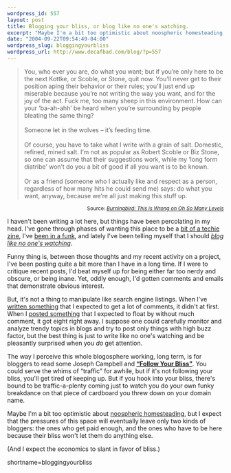 ```yaml
--- 
wordpress_id: 557
layout: post
title: Blogging your bliss, or blog like no one's watching.
excerpt: "Maybe I'm a bit too optimistic about noospheric homesteading, but I expect that the pressures of this space will eventually leave only two kinds of bloggers: the ones who get paid enough, and the ones who have to be here because their bliss won't let them do anything else."
date: "2004-09-22T09:54:49-04:00"
wordpress_slug: bloggingyourbliss
wordpress_url: http://www.decafbad.com/blog/?p=557
---
```

<blockquote>You, who ever you are, do what you want; but if you&#8217;re only here to be the next Kottke, or Scoble, or Stone, quit now. You&#8217;ll never get to their position aping their behavior or their rules; you&#8217;ll just end up miserable because you&#8217;re not writing the way you want, and for the joy of the act. Fuck me, too many sheep in this environment. How can your &#8216;ba-ah-ahh&#8217; be heard when you&#8217;re surrounding by people bleating the same thing?
<br /><br />
Someone let in the wolves &#8211; it&#8217;s feeding time.
<br /><br />
Of course, you have to take what I write with a grain of salt. Domestic, refined, mined salt. I&#8217;m not as popular as Robert Scoble or Biz Stone, so one can assume that their suggestions work, while my &#8216;long form diatribe&#8217; won&#8217;t do you a bit of good if all you want is to be known.
<br /><br />
 Or as a friend (someone who I actually like and respect as a person, regardless of how many hits he could send me) says: do what you want, anyway, because we&#8217;re all just making this stuff up.</blockquote>
<div align="right"><small>Source: <cite><a href="http://weblog.burningbird.net/archives/2004/09/19/this-is-wrong-on-oh-so-many-levels/">Burningbird: This is Wrong on Oh So Many Levels</a></cite></small></div>

I haven't been writing a lot here, but things have been percolating in my head.  I've gone through phases of wanting this place to be a [bit of a techie zine][transzine], I've [been in a funk][funk], and lately I've been telling myself that I should [*blog like no one's watching*][neverthink].

Funny thing is, between those thoughts and my recent activity on a project, I've been posting quite a bit more than I have in a long time.  If I were to critique recent posts, I'd beat myself up for being either far too nerdy and obscure, or being inane.  Yet, oddly enough, I'd gotten comments and emails that demonstrate obvious interest.

But, it's not a thing to manipulate like search engine listings.  When I've [written something][wishlist] that I expected to get a lot of comments, it didn't at first.  When I [posted something][restagg] that I expected to float by without much comment, it got eight right away.  I suppose one could carefully monitor and analyze trendy topics in blogs and try to post only things with high buzz factor, but the best thing is just to write like no one's watching and be pleasantly surprised when you *do* get attention.

The way I perceive this whole blogosphere working, long term, is for bloggers to read some Joseph Campbell and [**&#8220;Follow Your Bliss&#8221;**][bliss].  You could serve the whims of &#8220;traffic&#8221; for awhile, but if it's not following your bliss, you'll get tired of keeping up.  But if you hook into your bliss, there's bound to be traffic-a-plenty coming just to watch you do your own funky breakdance on that piece of cardboard you threw down on your domain name.

Maybe I'm a bit too optimistic about [noospheric homesteading][noosphere], but I expect that the pressures of this space will eventually leave only two kinds of bloggers: the ones who get paid enough, and the ones who have to be here because their bliss won't let them do anything else.

(And I expect the economics to slant in favor of bliss.)

[noosphere]: http://www.catb.org/~esr/writings/homesteading/homesteading/
[bliss]: http://www.jcf.org/bliss.php
[restagg]: http://www.decafbad.com/blog/2004/09/15/manipulating_aggregate_resources_in_a_rest_api
[wishlist]: http://www.decafbad.com/blog/2004/06/16/wishofthemonthclub1
[funk]: http://www.decafbad.com/blog/2004/07/14/dork_funk
[neverthink]: http://www.decafbad.com/blog/2004/08/29/blogging_without_thought
[transzine]: http://www.decafbad.com/blog/2004/05/25/i_was_a_preteen_transactor_author_wannabe_and_still_am
<!--more-->
shortname=bloggingyourbliss
